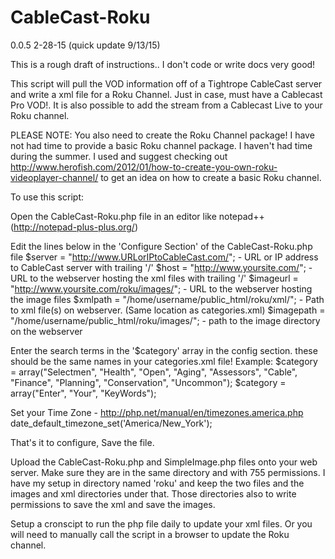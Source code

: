 CableCast-Roku
==============
0.0.5
2-28-15 (quick update 9/13/15)

This is a rough draft of instructions.. I don't code or write docs very good!

This script will pull the VOD information off of a Tightrope CableCast server and write a xml file for a Roku Channel.
Just in case, must have a Cablecast Pro VOD!. It is also possible to add the stream from a Cablecast Live to your Roku channel.

PLEASE NOTE: You also need to create the Roku Channel package! I have not had time to provide a basic Roku channel package. I  haven't had time during the summer.  I used and suggest checking out http://www.herofish.com/2012/01/how-to-create-you-own-roku-videoplayer-channel/ to get an idea on how to create a basic Roku channel. 

To use this script:

Open the CableCast-Roku.php file in an editor like notepad++ (http://notepad-plus-plus.org/)

Edit the lines below in the 'Configure Section' of the CableCast-Roku.php file
$server = "http://www.URLorIPtoCableCast.com/"; -  URL or IP address to CableCast server with trailing '/'
$host = "http://www.yoursite.com/";  -  URL to the webserver hosting the xml files with trailing '/'
$imageurl = "http://www.yoursite.com/roku/images/";  -  URL to the webserver hosting the image files 
$xmlpath = "/home/username/public_html/roku/xml/";  - Path to xml file(s) on webserver. (Same location as categories.xml)
$imagepath = "/home/username/public_html/roku/images/";  - path to the image directory on the webserver

Enter the search terms in the '$category' array in the config section. these should be the same names in your categories.xml file!
Example: $category = array("Selectmen", "Health", "Open", "Aging", "Assessors", "Cable", "Finance", "Planning", "Conservation", "Uncommon");
$category = array("Enter", "Your", "KeyWords"); 


Set your Time Zone - http://php.net/manual/en/timezones.america.php
date_default_timezone_set('America/New_York');

That's it to configure, Save the file.

Upload the CableCast-Roku.php and SimpleImage.php files onto your web server. Make sure they are in the same directory and with 755 permissions. 
I have my setup in directory named 'roku' and keep the two files and the images and xml directories under that. Those directories also to write permissions to save the xml and save the images.

Setup a cronscipt to run the php file daily to update your xml files. Or you will need to manually call the script in a browser to update the Roku channel.





